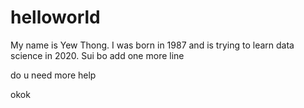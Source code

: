 # helloworld

My name is Yew Thong. I was born in 1987 and is trying to learn data science in 2020. 
Sui bo
add one more line

do u need more help

okok
